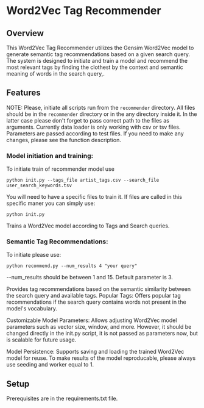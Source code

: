 # Word2Vec Tag Recommender

## Overview

This Word2Vec Tag Recommender utilizes the Gensim Word2Vec model to generate semantic tag recommendations based on a given search query. The system is designed to initiate and train a model and recommend the most relevant tags by finding the clothest by the context and semantic meaning of words in the search query,.

## Features
NOTE: Please, initiate all scripts run from the `recommender` directory.
All files should be in the `recommender` directory or in the any directory inside it.
In the latter case please don't forget to pass correct path to the files as arguments.
Currently data loader is only working with csv or tsv files. Parameters are passed according to test files.
If you need to make any changes, please see the function description. 

### Model initiation and training:
To initiate train of recommender model use 
```
python init.py --tags_file artist_tags.csv --search_file user_search_keywords.tsv
```
You will need to have a specific files to train it.
If files are called in this specific maner you can simply use:
```
python init.py
```

Trains a Word2Vec model according to Tags and Search queries.

### Semantic Tag Recommendations: 
To initiate please use:
```
python recommend.py --num_results 4 "your query"
```
--num_results should be between 1 and 15. Default parameter is 3.

Provides tag recommendations based on the semantic similarity between the search query and available tags.
Popular Tags: 
Offers popular tag recommendations if the search query contains words not present in the model's vocabulary.

Customizable Model Parameters: 
Allows adjusting Word2Vec model parameters such as vector size, window, and more. However, it should be changed directly in the init.py script, it is not passed as parameters now, but is scalable for future usage. 

Model Persistence: 
Supports saving and loading the trained Word2Vec model for reuse.
To make results of the model reproducable, please always use seeding and worker equal to 1.

## Setup

Prerequisites are in the requirements.txt file.